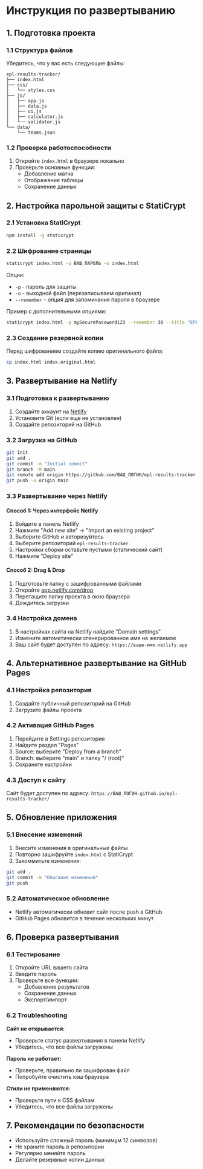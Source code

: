 # Инструкция по развертыванию

## 1. Подготовка проекта

### 1.1 Структура файлов
Убедитесь, что у вас есть следующие файлы:
```
epl-results-tracker/
├── index.html
├── css/
│   └── styles.css
├── js/
│   ├── app.js
│   ├── data.js
│   ├── ui.js
│   ├── calculator.js
│   └── validator.js
└── data/
    └── teams.json
```

### 1.2 Проверка работоспособности
1. Откройте `index.html` в браузере локально
2. Проверьте основные функции:
   - Добавление матча
   - Отображение таблицы
   - Сохранение данных

## 2. Настройка парольной защиты с StatiCrypt

### 2.1 Установка StatiCrypt
```bash
npm install -g staticrypt
```

### 2.2 Шифрование страницы
```bash
staticrypt index.html -p ВАШ_ПАРОЛЬ -o index.html
```

Опции:
- `-p` - пароль для защиты
- `-o` - выходной файл (перезаписываем оригинал)
- `--remember` - опция для запоминания пароля в браузере

Пример с дополнительными опциями:
```bash
staticrypt index.html -p mySecurePassword123 --remember 30 --title "EPL Results Tracker" -o index.html
```

### 2.3 Создание резервной копии
Перед шифрованием создайте копию оригинального файла:
```bash
cp index.html index.original.html
```

## 3. Развертывание на Netlify

### 3.1 Подготовка к развертыванию
1. Создайте аккаунт на [Netlify](https://www.netlify.com/)
2. Установите Git (если еще не установлен)
3. Создайте репозиторий на GitHub

### 3.2 Загрузка на GitHub
```bash
git init
git add .
git commit -m "Initial commit"
git branch -M main
git remote add origin https://github.com/ВАШ_ЛОГИН/epl-results-tracker.git
git push -u origin main
```

### 3.3 Развертывание через Netlify

#### Способ 1: Через интерфейс Netlify
1. Войдите в панель Netlify
2. Нажмите "Add new site" → "Import an existing project"
3. Выберите GitHub и авторизуйтесь
4. Выберите репозиторий `epl-results-tracker`
5. Настройки сборки оставьте пустыми (статический сайт)
6. Нажмите "Deploy site"

#### Способ 2: Drag & Drop
1. Подготовьте папку с зашифрованными файлами
2. Откройте [app.netlify.com/drop](https://app.netlify.com/drop)
3. Перетащите папку проекта в окно браузера
4. Дождитесь загрузки

### 3.4 Настройка домена
1. В настройках сайта на Netlify найдите "Domain settings"
2. Измените автоматически сгенерированное имя на желаемое
3. Ваш сайт будет доступен по адресу: `https://ваше-имя.netlify.app`

## 4. Альтернативное развертывание на GitHub Pages

### 4.1 Настройка репозитория
1. Создайте публичный репозиторий на GitHub
2. Загрузите файлы проекта

### 4.2 Активация GitHub Pages
1. Перейдите в Settings репозитория
2. Найдите раздел "Pages"
3. Source: выберите "Deploy from a branch"
4. Branch: выберите "main" и папку "/ (root)"
5. Сохраните настройки

### 4.3 Доступ к сайту
Сайт будет доступен по адресу:
`https://ВАШ_ЛОГИН.github.io/epl-results-tracker/`

## 5. Обновление приложения

### 5.1 Внесение изменений
1. Внесите изменения в оригинальные файлы
2. Повторно зашифруйте `index.html` с StatiCrypt
3. Закоммитьте изменения:
```bash
git add .
git commit -m "Описание изменений"
git push
```

### 5.2 Автоматическое обновление
- Netlify автоматически обновит сайт после push в GitHub
- GitHub Pages обновится в течение нескольких минут

## 6. Проверка развертывания

### 6.1 Тестирование
1. Откройте URL вашего сайта
2. Введите пароль
3. Проверьте все функции:
   - Добавление результатов
   - Сохранение данных
   - Экспорт/импорт

### 6.2 Troubleshooting

**Сайт не открывается:**
- Проверьте статус развертывания в панели Netlify
- Убедитесь, что все файлы загружены

**Пароль не работает:**
- Проверьте, правильно ли зашифрован файл
- Попробуйте очистить кэш браузера

**Стили не применяются:**
- Проверьте пути к CSS файлам
- Убедитесь, что все файлы загружены

## 7. Рекомендации по безопасности

- Используйте сложный пароль (минимум 12 символов)
- Не храните пароль в репозитории
- Регулярно меняйте пароль
- Делайте резервные копии данных